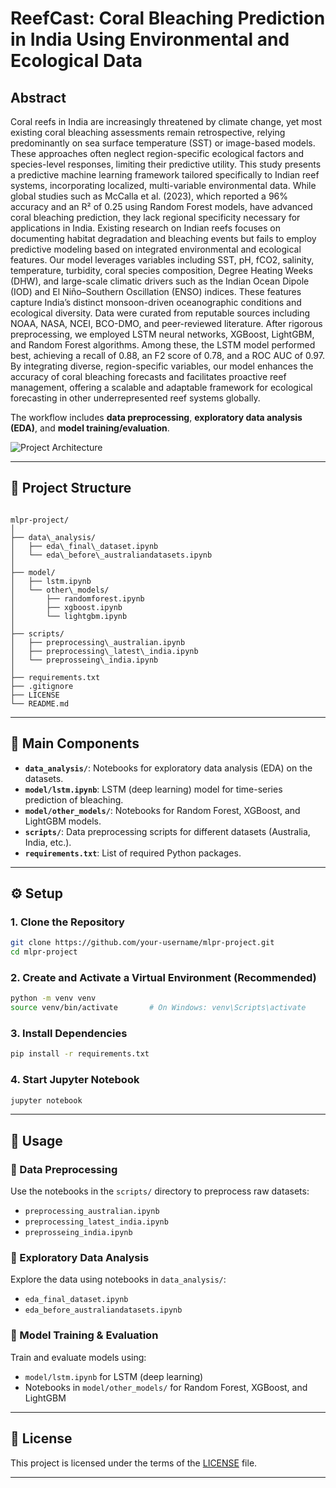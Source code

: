 
# ReefCast: Coral Bleaching Prediction in India Using Environmental and Ecological Data
## Abstract
Coral reefs in India are increasingly threatened by climate change, yet most existing coral bleaching assessments remain retrospective, relying predominantly on sea surface temperature (SST) or image-based models. These approaches often neglect region-specific ecological factors and species-level responses, limiting their predictive utility. This study presents a predictive machine learning framework tailored specifically to Indian reef systems, incorporating localized, multi-variable environmental data. While global studies such as McCalla et al. (2023), which reported a 96% accuracy and an R² of 0.25 using Random Forest models, have advanced coral bleaching prediction, they lack regional specificity necessary for applications in India. Existing research on Indian reefs focuses on documenting habitat degradation and bleaching events but fails to employ predictive modeling based on integrated environmental and ecological features. Our model leverages variables including SST, pH, fCO2, salinity, temperature, turbidity, coral species composition, Degree Heating Weeks (DHW), and large-scale climatic drivers such as the Indian Ocean Dipole (IOD) and El Niño–Southern Oscillation (ENSO) indices. These features capture India’s distinct monsoon-driven oceanographic conditions and ecological diversity. Data were curated from reputable sources including NOAA, NASA, NCEI, BCO-DMO, and peer-reviewed literature. After rigorous preprocessing, we employed LSTM neural networks, XGBoost, LightGBM, and Random Forest algorithms. Among these, the LSTM model performed best, achieving a recall of 0.88, an F2 score of 0.78, and a ROC AUC of 0.97. By integrating diverse, region-specific variables, our model enhances the accuracy of coral bleaching forecasts and facilitates proactive reef management, offering a scalable and adaptable framework for ecological forecasting in other underrepresented reef systems globally.

The workflow includes **data preprocessing**, **exploratory data analysis (EDA)**, and **model training/evaluation**.

![Project Architecture](https://ai3011.plaksha.edu.in/Spring%202025/Images/Rishit%20Anand.png)

---

## 📁 Project Structure

```

mlpr-project/
│
├── data\_analysis/
│   ├── eda\_final\_dataset.ipynb
│   └── eda\_before\_australiandatasets.ipynb
│
├── model/
│   ├── lstm.ipynb
│   └── other\_models/
│       ├── randomforest.ipynb
│       ├── xgboost.ipynb
│       └── lightgbm.ipynb
│
├── scripts/
│   ├── preprocessing\_australian.ipynb
│   ├── preprocessing\_latest\_india.ipynb
│   └── preprosseing\_india.ipynb
│
├── requirements.txt
├── .gitignore
├── LICENSE
└── README.md

````

---

## 🧩 Main Components

- **`data_analysis/`**: Notebooks for exploratory data analysis (EDA) on the datasets.
- **`model/lstm.ipynb`**: LSTM (deep learning) model for time-series prediction of bleaching.
- **`model/other_models/`**: Notebooks for Random Forest, XGBoost, and LightGBM models.
- **`scripts/`**: Data preprocessing scripts for different datasets (Australia, India, etc.).
- **`requirements.txt`**: List of required Python packages.

---

## ⚙️ Setup

### 1. Clone the Repository

```bash
git clone https://github.com/your-username/mlpr-project.git
cd mlpr-project
````

### 2. Create and Activate a Virtual Environment (Recommended)

```bash
python -m venv venv
source venv/bin/activate       # On Windows: venv\Scripts\activate
```

### 3. Install Dependencies

```bash
pip install -r requirements.txt
```

### 4. Start Jupyter Notebook

```bash
jupyter notebook
```

---

## 🚀 Usage

### 🔹 Data Preprocessing

Use the notebooks in the `scripts/` directory to preprocess raw datasets:

* `preprocessing_australian.ipynb`
* `preprocessing_latest_india.ipynb`
* `preprosseing_india.ipynb`

### 🔹 Exploratory Data Analysis

Explore the data using notebooks in `data_analysis/`:

* `eda_final_dataset.ipynb`
* `eda_before_australiandatasets.ipynb`

### 🔹 Model Training & Evaluation

Train and evaluate models using:

* `model/lstm.ipynb` for LSTM (deep learning)
* Notebooks in `model/other_models/` for Random Forest, XGBoost, and LightGBM

---

## 📄 License

This project is licensed under the terms of the [LICENSE](./LICENSE) file.

---
